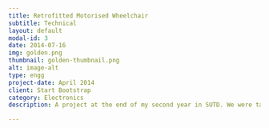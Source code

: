 ```yaml
---
title: Retrofitted Motorised Wheelchair
subtitle: Technical
layout: default
modal-id: 3
date: 2014-07-16
img: golden.png
thumbnail: golden-thumbnail.png
alt: image-alt
type: engg
project-date: April 2014
client: Start Bootstrap
category: Electronics
description: A project at the end of my second year in SUTD. We were tasked to identify and ideate on problems that the elderly and assistive care sectors will face. After an outing trip with a group of wheelchair bound clients, our team realized the positive impact that a motorized wheelchair will bring about to the user, and how uncommon it is in the community. Our prototype can be assembled in less than 5 minutes, and at half the cost of an off-the-shelf motorized wheelchair.

---
```


